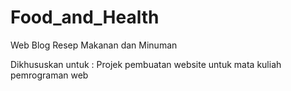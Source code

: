 # Food_and_Health

Web Blog Resep Makanan dan Minuman

Dikhususkan untuk :
Projek pembuatan website untuk mata kuliah pemrograman web
